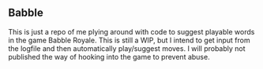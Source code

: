 ## Babble

This is just a repo of me plying around with code to suggest playable words in the game Babble Royale. This is still a WIP, but I intend to get input from the logfile and then automatically play/suggest moves. I will probably not published the way of hooking into the game to prevent abuse.